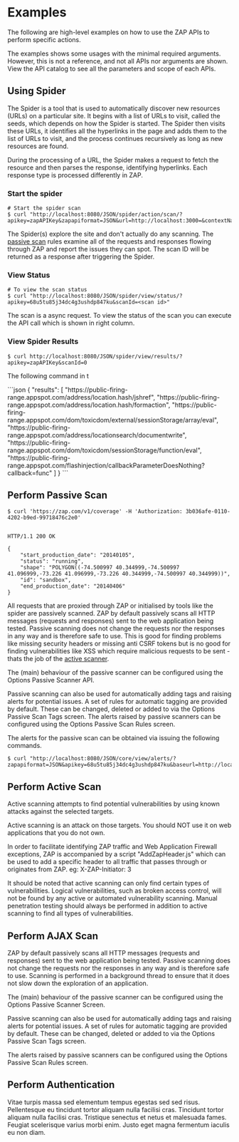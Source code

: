 <a name="examples"></a>Examples
=========================================

The following are high-level examples on how to use the ZAP APIs to perform specific actions.

<aside class="notice">
The examples shows some usages with the minimal required arguments. However, this is not a reference, and not all APIs 
nor arguments are shown. View the API catalog to see all the parameters and scope of each APIs.
</aside>

Using Spider
-------------------

The Spider is a tool that is used to automatically discover new resources (URLs) on a particular site. It begins with a 
list of URLs to visit, called the seeds, which depends on how the Spider is started. The Spider then visits these URLs, 
it identifies all the hyperlinks in the page and adds them to the list of URLs to visit, and the process continues recursively as long as new resources are found.

During the processing of a URL, the Spider makes a request to fetch the resource and then parses the response, identifying hyperlinks. 
Each response type is processed differently in ZAP.

### Start the spider

``` shell
# Start the spider scan 
$ curl "http://localhost:8080/JSON/spider/action/scan/?apikey=zapAPIKey&zapapiformat=JSON&url=http://localhost:3000=&contextName="
```

The Spider(s) explore the site and don't actually do any scanning. The [passive scan](#passive_scan) rules examine all of 
the requests and responses flowing through ZAP and report the issues they can spot. The scan ID will be returned as a response 
after triggering the Spider.


### View Status

``` shell
# To view the scan status
$ curl "http://localhost:8080/JSON/spider/view/status/?apikey=68u5tu85j34dc4g3ushdp847ku&scanId=<scan id>"
```

The scan is a async request. To view the status of the scan you can execute the API call which is shown in right column. 


### View Spider Results

```shell
$ curl http://localhost:8080/JSON/spider/view/results/?apikey=zapAPIKey&scanId=0
```

The following command in t


<div class="center-column"></div>
```json
{
  "results": [
    "https://public-firing-range.appspot.com/address/location.hash/jshref",
    "https://public-firing-range.appspot.com/address/location.hash/formaction",
    "https://public-firing-range.appspot.com/dom/toxicdom/external/sessionStorage/array/eval",
    "https://public-firing-range.appspot.com/address/locationsearch/documentwrite",
    "https://public-firing-range.appspot.com/dom/toxicdom/sessionStorage/function/eval",
    "https://public-firing-range.appspot.com/flashinjection/callbackParameterDoesNothing?callback=func"
  ]
}
```


<a name="passive_scan"></a>Perform Passive Scan
-------------------
``` shell
$ curl 'https://zap.com/v1/coverage' -H 'Authorization: 3b036afe-0110-4202-b9ed-99718476c2e0'


HTTP/1.1 200 OK

{
    "start_production_date": "20140105",
    "status": "running",
    "shape": "POLYGON((-74.500997 40.344999,-74.500997 41.096999,-73.226 41.096999,-73.226 40.344999,-74.500997 40.344999))",
    "id": "sandbox",
    "end_production_date": "20140406"
}
```

All requests that are proxied through ZAP or initialised by tools like the spider are passively scanned. 
ZAP by default passively scans all HTTP messages (requests and responses) sent to the web application being tested. 
Passive scanning does not change the requests nor the responses in any way and is therefore safe to use.
This is good for finding problems like missing security headers or missing anti CSRF tokens but is no good for finding 
vulnerabilities like XSS which require malicious requests to be sent - thats the job of the [active scanner](#active_scan).

The (main) behaviour of the passive scanner can be configured using the Options Passive Scanner API.

Passive scanning can also be used for automatically adding tags and raising alerts for potential issues. A set of rules for 
automatic tagging are provided by default. These can be changed, deleted or added to via the Options Passive Scan Tags screen.
The alerts raised by passive scanners can be configured using the Options Passive Scan Rules screen.

The alerts for the passive scan can be obtained via issuing the following commands.

``` shell
$ curl "http://localhost:8080/JSON/core/view/alerts/?zapapiformat=JSON&apikey=68u5tu85j34dc4g3ushdp847ku&baseurl=http://localhost:3000&start=&count="
```


<a name="active_scan"></a>Perform Active Scan
-------------------

Active scanning attempts to find potential vulnerabilities by using known attacks against the selected targets.

Active scanning is an attack on those targets. You should NOT use it on web applications that you do not own.

In order to facilitate identifying ZAP traffic and Web Application Firewall exceptions, ZAP is accompanied by a script "AddZapHeader.js" which can be used to add a specific header to all traffic that passes through or originates from ZAP. eg: X-ZAP-Initiator: 3

It should be noted that active scanning can only find certain types of vulnerabilities. Logical vulnerabilities, such as broken access control, will not be found by any active or automated vulnerability scanning. Manual penetration testing should always be performed in addition to active scanning to find all types of vulnerabilities.

Perform AJAX Scan
-------------------

ZAP by default passively scans all HTTP messages (requests and responses) sent to the web application being tested. Passive scanning does not change the requests nor the responses in any way and is therefore safe to use. Scanning is performed in a background thread to ensure that it does not slow down the exploration of an application.

The (main) behaviour of the passive scanner can be configured using the Options Passive Scanner Screen.

Passive scanning can also be used for automatically adding tags and raising alerts for potential issues. A set of rules for automatic tagging are provided by default. These can be changed, deleted or added to via the Options Passive Scan Tags screen.

The alerts raised by passive scanners can be configured using the Options Passive Scan Rules screen.


Perform Authentication
-------------------

Vitae turpis massa sed elementum tempus egestas sed sed risus. Pellentesque eu tincidunt tortor aliquam nulla facilisi cras. 
Tincidunt tortor aliquam nulla facilisi cras. Tristique senectus et netus et malesuada fames. Feugiat scelerisque varius morbi enim. 
Justo eget magna fermentum iaculis eu non diam. 

